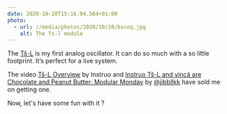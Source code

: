 ```yaml
---
date: 2020-10-28T15:16:04.564+01:00
photo:
  - url: //media/photos/2020/10/28/bscoq.jpg
    alt: The Ts-l module
---
```

The [Tš-L](https://www.instruomodular.com/product/tsl/) is my first analog oscillator. It can do so much with a so little footprint. It’s perfect for a live system.

The video [Tš-L Overview](https://youtu.be/n37Gn-_sTn0) by Instruo and [Instruo Tš-L and vincâ are Chocolate and Peanut Butter: Modular Monday](https://youtu.be/VZabgjAJwiY) by [@jjbbllkk](https://twitter.com/jjbbllkk) have sold me on getting one.

Now, let's have some fun with it ?

